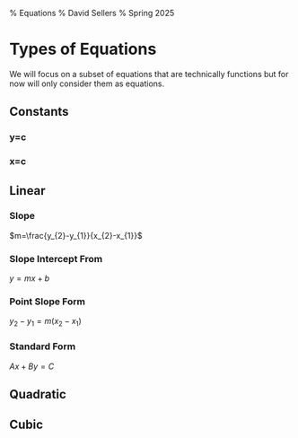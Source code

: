 % Equations
% David Sellers
% Spring 2025

# Types of Equations

We will focus on a subset of equations that are technically functions but for now will only consider them as equations.

## Constants

### y=c

### x=c

## Linear

### Slope

$m=\frac{y_{2}-y_{1}}{x_{2}-x_{1}}$

### Slope Intercept From

$y=mx+b$

### Point Slope Form

$y_{2}-y_{1}=m(x_{2}-x_{1})$

### Standard Form

$Ax+By=C$

## Quadratic

## Cubic
